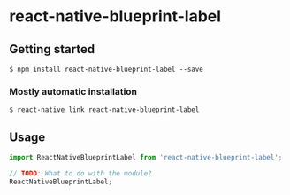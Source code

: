 # react-native-blueprint-label

## Getting started

`$ npm install react-native-blueprint-label --save`

### Mostly automatic installation

`$ react-native link react-native-blueprint-label`

## Usage
```javascript
import ReactNativeBlueprintLabel from 'react-native-blueprint-label';

// TODO: What to do with the module?
ReactNativeBlueprintLabel;
```

